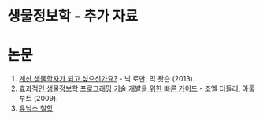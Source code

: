 # 생물정보학 - 추가 자료

# 논문
1. [계산 생물학자가 되고 싶으신가요?](http://www.nature.com/nbt/journal/v31/n11/full/nbt.2740.html) - 닉 로만, 믹 왓슨 (2013).
1. [효과적인 생물정보학 프로그래밍 기술 개발을 위한 빠른 가이드](http://journals.plos.org/ploscompbiol/article?id=10.1371/journal.pcbi.1000589) - 조엘 더들리, 아툴 부트 (2009).
1. [유닉스 철학](https://ko.wikipedia.org/wiki/유닉스_철학)

